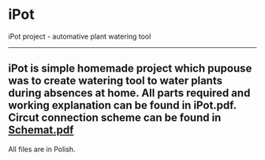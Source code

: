 # iPot
iPot project - automative plant watering tool

---------------
iPot is simple homemade project which pupouse was to create watering tool to water plants during absences at home.
All parts required and working explanation can be found in iPot.pdf.
Circut connection scheme can be found in 
[Schemat.pdf](https://github.com/SaLukasik/iPot/blob/main/Schemat.pdf)
----------------
All files are in Polish.
